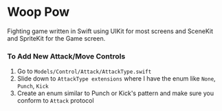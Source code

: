#  Woop Pow
Fighting game written in Swift using UIKit for most screens and SceneKit and SpriteKit for the Game screen.

### To Add New Attack/Move Controls
1. Go to `Models/Control/Attack/AttackType.swift`
2. Slide down to `AttackType extensions` where I have the enum like `None`, `Punch`, `Kick`
3. Create an enum similar to Punch or Kick's pattern and make sure you conform to `Attack` protocol
